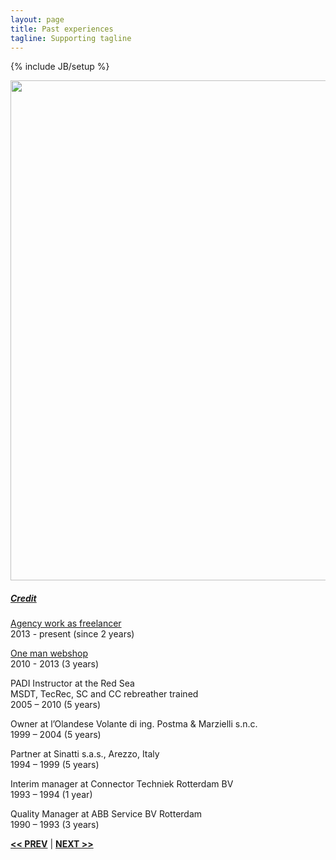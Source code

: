 ```yaml
---
layout: page
title: Past experiences
tagline: Supporting tagline
---
```

{% include JB/setup %}

<a href="https://www.flickr.com/photos/zunami/2931956797" title="View photo on Flickr" target="_blank"><img src="https://farm4.staticflickr.com/3250/2931956797_0f2a7ab0cc_b.jpg" style="width: 800px;"></a><br />
<div class="clearfix"><h5><a href="https://www.flickr.com/people/zunami/" title="View user on Flickr" target="_blank">Credit</a></h5></div> 

[Agency work as freelancer](/work.html#agency)  
2013 - present (since 2 years)

[One man webshop](/work.html#webshop)  
2010 - 2013 (3 years)

PADI Instructor at the Red Sea  
MSDT, TecRec, SC and CC rebreather trained  
2005 – 2010 (5 years)

Owner at l’Olandese Volante di ing. Postma & Marzielli s.n.c.  
1999 – 2004 (5 years)

Partner at Sinatti s.a.s., Arezzo, Italy  
1994 – 1999 (5 years)

Interim manager at Connector Techniek Rotterdam BV  
1993 – 1994 (1 year)

Quality Manager at ABB Service BV Rotterdam  
1990 – 1993 (3 years)

<a href="/edu.html" title="Education"><b><< PREV</b></a> &#124; <a href="/terms.html" title="My terms"><b>NEXT >></b></a>
